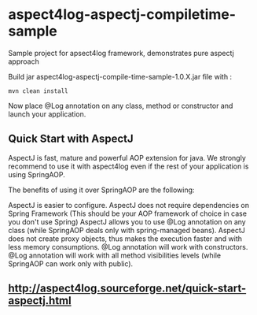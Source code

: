# aspect4log-aspectj-compiletime-sample
Sample project for  apsect4log framework, demonstrates pure aspectj approach

Build jar aspect4log-aspectj-compile-time-sample-1.0.X.jar file with :

    mvn clean install

Now place @Log annotation on any class, method or constructor and launch your application.

## Quick Start with AspectJ
AspectJ is fast, mature and powerful AOP extension for java. We strongly recommend to use it with aspect4log even if the rest of your application is using SpringAOP.

The benefits of using it over SpringAOP are the following:

AspectJ is easier to configure.
AspectJ does not require dependencies on Spring Framework (This should be your AOP framework of choice in case you don't use Spring)
AspectJ allows you to use @Log annotation on any class (while SpringAOP deals only with spring-managed beans).
AspectJ does not create proxy objects, thus makes the execution faster and with less memory consumptions.
@Log annotation will work with constructors.
@Log annotation will work with all method visibilities levels (while SpringAOP can work only with public).

## http://aspect4log.sourceforge.net/quick-start-aspectj.html
